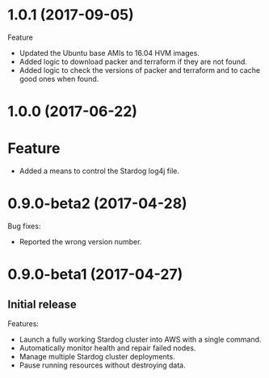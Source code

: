 # 1.0.1 (2017-09-05)

Feature
* Updated the Ubuntu base AMIs to 16.04 HVM images.
* Added logic to download packer and terraform if they are not found.
* Added logic to check the versions of packer and terraform and to cache good ones when found.

# 1.0.0 (2017-06-22)

# Feature
* Added a means to control the Stardog log4j file.

# 0.9.0-beta2 (2017-04-28)

Bug fixes:
* Reported the wrong version number.

# 0.9.0-beta1 (2017-04-27)

Initial release
---------------

Features:
* Launch a fully working Stardog cluster into AWS with a single command.
* Automatically monitor health and repair failed nodes.
* Manage multiple Stardog cluster deployments.
* Pause running resources without destroying data.
